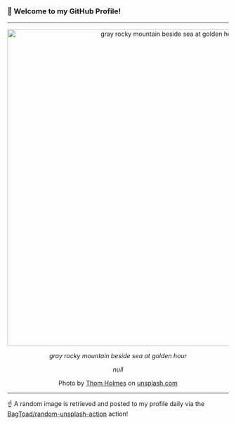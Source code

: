 ### 👋 Welcome to my GitHub Profile!

----

<div align="center">
  <img width="720" src="https://images.unsplash.com/photo-1518109623266-338ba2429e4b?crop=entropy&cs=tinysrgb&fit=max&fm=jpg&ixid=M3w1NTI0OTR8MHwxfHJhbmRvbXx8fHx8fHx8fDE3MzU3MTE5Njd8&ixlib=rb-4.0.3&q=80&w=1080" alt="gray rocky mountain beside sea at golden hour">
  
  <em>gray rocky mountain beside sea at golden hour</em>
  
  <em>null</em>
  
  Photo by [Thom Holmes](null) on [unsplash.com](https://unsplash.com/)
</div>

----

☝️ A random image is retrieved and posted to my profile daily via the [BagToad/random-unsplash-action](https://github.com/BagToad/random-unsplash-action) action!
